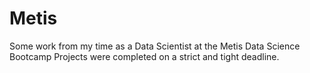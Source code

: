 # Metis
Some work from my time as a Data Scientist at the Metis Data Science Bootcamp
Projects were completed on a strict and tight deadline.
